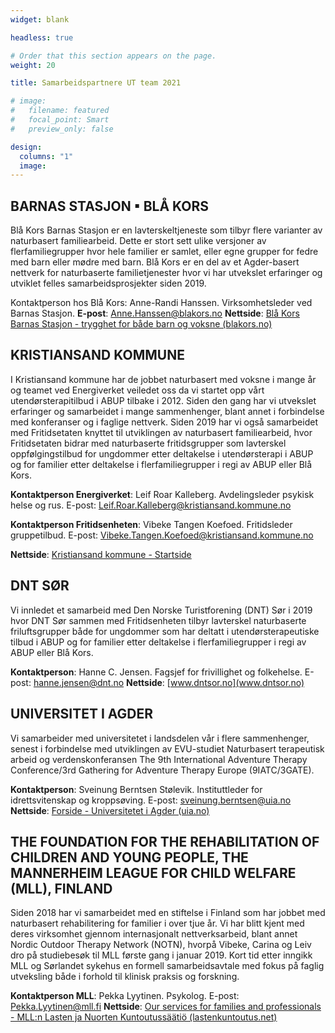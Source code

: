 ```yaml
---
widget: blank

headless: true

# Order that this section appears on the page.
weight: 20

title: Samarbeidspartnere UT team 2021

# image:
#   filename: featured
#   focal_point: Smart
#   preview_only: false

design:
  columns: "1"
  image:
---
```


## BARNAS STASJON ▪ BLÅ KORS

Blå Kors Barnas Stasjon er en lavterskeltjeneste som tilbyr flere varianter av naturbasert familiearbeid. Dette er stort sett ulike versjoner av flerfamiliegrupper hvor hele familier er samlet, eller egne grupper for fedre med barn eller mødre med barn. Blå Kors er en del av et Agder-basert nettverk for naturbaserte familietjenester hvor vi har utvekslet erfaringer og utviklet felles samarbeidsprosjekter siden 2019.

Kontaktperson hos Blå Kors: Anne-Randi Hanssen. Virksomhetsleder ved Barnas Stasjon. 
**E-post**: <Anne.Hanssen@blakors.no>
**Nettside**: [Blå Kors Barnas Stasjon - trygghet for både barn og voksne (blakors.no)](https://www.blakors.no)


## KRISTIANSAND KOMMUNE

I Kristiansand kommune har de jobbet naturbasert med voksne i mange år og teamet ved Energiverket veiledet oss da vi startet opp vårt utendørsterapitilbud i ABUP tilbake i 2012. Siden den gang har vi utvekslet erfaringer og samarbeidet i mange sammenhenger, blant annet i forbindelse med konferanser og i faglige nettverk. Siden 2019 har vi også samarbeidet med Fritidsetaten knyttet til utviklingen av naturbasert familiearbeid, hvor Fritidsetaten bidrar med naturbaserte fritidsgrupper som lavterskel oppfølgingstilbud for ungdommer etter deltakelse i utendørsterapi i ABUP og for familier etter deltakelse i flerfamiliegrupper i regi av ABUP eller Blå Kors. 

**Kontaktperson Energiverket**: Leif Roar Kalleberg. Avdelingsleder psykisk helse og rus. E-post: <Leif.Roar.Kalleberg@kristiansand.kommune.no>

**Kontaktperson Fritidsenheten**: Vibeke Tangen Koefoed. Fritidsleder gruppetilbud. E-post: <Vibeke.Tangen.Koefoed@kristiansand.kommune.no>

**Nettside**: [Kristiansand kommune - Startside](https://www.kristiansand.kommune.no/)


## DNT SØR  

Vi innledet et samarbeid med Den Norske Turistforening (DNT) Sør i 2019 hvor DNT Sør sammen med Fritidsenheten tilbyr lavterskel naturbaserte friluftsgrupper både for ungdommer som har deltatt i utendørsterapeutiske tilbud i ABUP og for familier etter deltakelse i flerfamiliegrupper i regi av ABUP eller Blå Kors. 

**Kontaktperson**: Hanne C. Jensen. Fagsjef for frivillighet og folkehelse. E-post: <hanne.jensen@dnt.no>
**Nettside**: [www.dntsor.no](www.dntsor.no)


## UNIVERSITET I AGDER 

Vi samarbeider med universitetet i landsdelen vår i flere sammenhenger, senest i forbindelse med utviklingen av EVU-studiet Naturbasert terapeutisk arbeid og verdenskonferansen The 9th International Adventure Therapy Conference/3rd Gathering for Adventure Therapy Europe (9IATC/3GATE). 

**Kontaktperson**: Sveinung Berntsen Stølevik. Instituttleder for idrettsvitenskap og kroppsøving. E-post: <sveinung.berntsen@uia.no>
**Nettside**: [Forside - Universitetet i Agder (uia.no)](www.uia.no)


## THE FOUNDATION FOR THE REHABILITATION OF CHILDREN AND YOUNG PEOPLE, THE MANNERHEIM LEAGUE FOR CHILD WELFARE (MLL), FINLAND

Siden 2018 har vi samarbeidet med en stiftelse i Finland som har jobbet med naturbasert rehabilitering for familier i over tjue år. Vi har blitt kjent med deres virksomhet gjennom internasjonalt nettverksarbeid, blant annet Nordic Outdoor Therapy Network (NOTN), hvorpå Vibeke, Carina og Leiv dro på studiebesøk til MLL første gang i januar 2019. Kort tid etter inngikk MLL og Sørlandet sykehus en formell samarbeidsavtale med fokus på faglig utveksling både i forhold til klinisk praksis og forskning. 

**Kontaktperson MLL**: Pekka Lyytinen. Psykolog. E-post: <Pekka.Lyytinen@mll.fi>
**Nettside**: [Our services for families and professionals - MLL:n Lasten ja Nuorten Kuntoutussäätiö (lastenkuntoutus.net)](www.lastenkuntoutus.net)

